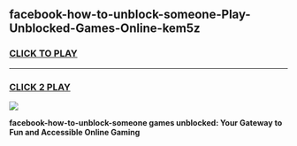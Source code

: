 
## facebook-how-to-unblock-someone-Play-Unblocked-Games-Online-kem5z
<h3>
<a href="https://premium76.site?title=facebook-how-to-unblock-someone&ref=25A">CLICK TO PLAY</a></h3>
<hr>

<h3>
<a href="https://premium76.site?title=facebook-how-to-unblock-someone&ref=25A">CLICK 2 PLAY</a>
  
</h3>

<a href="https://premium76.site?title=facebook-how-to-unblock-someone&ref=25A"><img src="https://clearcache.store/games.png"></a>


**facebook-how-to-unblock-someone games unblocked: Your Gateway to Fun and Accessible Online Gaming**
